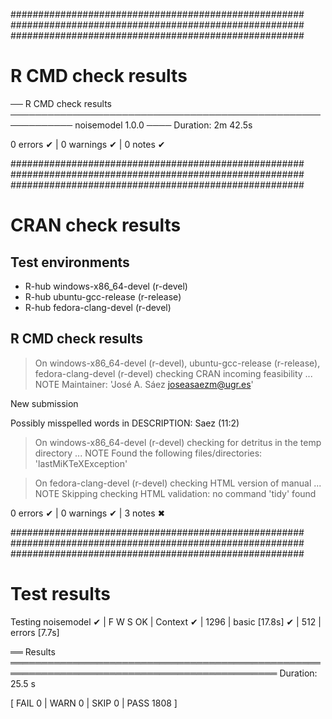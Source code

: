 #####################################################
#####################################################
#####################################################
# R CMD check results
── R CMD check results ──────────────────────────────────────────────────────────── noisemodel 1.0.0 ────
Duration: 2m 42.5s

0 errors ✔ | 0 warnings ✔ | 0 notes ✔

#####################################################
#####################################################
#####################################################
# CRAN check results
## Test environments
- R-hub windows-x86_64-devel (r-devel)
- R-hub ubuntu-gcc-release (r-release)
- R-hub fedora-clang-devel (r-devel)

## R CMD check results
> On windows-x86_64-devel (r-devel), ubuntu-gcc-release (r-release), fedora-clang-devel (r-devel)
  checking CRAN incoming feasibility ... NOTE
  Maintainer: 'José A. Sáez <joseasaezm@ugr.es>'
  
  New submission
  
  Possibly misspelled words in DESCRIPTION:
    Saez (11:2)

> On windows-x86_64-devel (r-devel)
  checking for detritus in the temp directory ... NOTE
  Found the following files/directories:
    'lastMiKTeXException'

> On fedora-clang-devel (r-devel)
  checking HTML version of manual ... NOTE
  Skipping checking HTML validation: no command 'tidy' found

0 errors ✔ | 0 warnings ✔ | 3 notes ✖

#####################################################
#####################################################
#####################################################
# Test results
Testing noisemodel
✔ | F W S  OK | Context
✔ |       1296 | basic [17.8s]
✔ |       512 | errors [7.7s]

══ Results ═════════════════════════════════════════════════════════════════════════════════════════════
Duration: 25.5 s

[ FAIL 0 | WARN 0 | SKIP 0 | PASS 1808 ]
